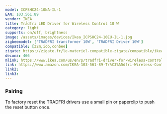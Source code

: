 ```yaml
---
model: ICPSHC24-10NA-IL-1
EAN: 103.561.89
vendor: IKEA
title: Trådfri LED Driver for Wireless Control 10 W
category: light
supports: on/off, brightness
image: /assets/images/devices/Ikea_ICPSHC24-10EU-IL-1.jpg
zigbeemodel: ['TRADFRI transformer 10W', 'TRADFRI Driver 10W']
compatible: [z2m,iob,conbee]
zigate: https://zigate.fr/le-materiel-compatible-zigate/compatible/ikeatradfritransformateurlectriqueconnect
deconz: 466
mlink: https://www.ikea.com/us/en/p/tradfri-driver-for-wireless-control-gray-10356189/
link: https://www.amazon.com/IKEA-103-561-89-Tr%C3%A5dfri-Wireless-Control/dp/B07KM28NR3
link2: 
link3: 
---
```


### Pairing
To factory reset the TRADFRI drivers use a small pin or paperclip to push the reset button once.



